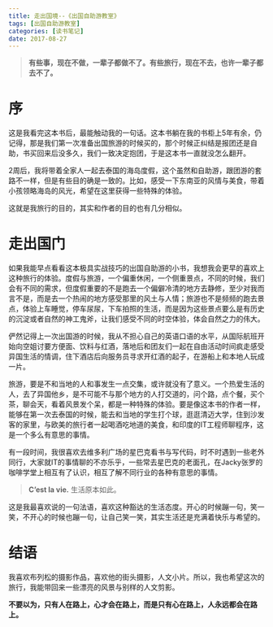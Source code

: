 ```yaml
---
title: 走出国境--《出国自助游教室》
tags: [出国自助游教室]
categories: [读书笔记]
date: 2017-08-27
---
```


> **有些事，现在不做，一辈子都做不了。有些旅行，现在不去，也许一辈子都去不了。**

# 序
这是我看完这本书后，最能触动我的一句话。这本书躺在我的书柜上5年有余，仍记得，那是我们第一次准备出国旅游的时候买的，那个时候正纠结是报团还是自助，书买回来后没多久，我们一致决定抱团，于是这本书一直就没怎么翻开。

2周后，我将带着全家人一起去泰国的海岛度假，这个虽然和自助游，跟团游的套路不一样，但是有些目的确是一致的。比如，感受一下东南亚的风情与美食，带着小孩领略海岛的风光，希望在这里获得一些特殊的体验。

这就是我旅行的目的，其实和作者的目的也有几分相似。
<!-- more -->
# 走出国门
如果我能早点看看这本极具实战技巧的出国自助游的小书，我想我会更早的喜欢上这种旅行的体验。度假与旅游，一个偏重休闲，一个侧重景点，不同的时候，我们会有不同的需求，但度假重要的不是跑去一个偏僻冷清的地方去静修，至少对我而言不是，而是去一个热闹的地方感受那里的风土与人情；旅游也不是频频的跑去景点，体验上车睡觉，停车尿尿，下车拍照的生活，而是因为这些景点要么是有历史的沉淀或者自然的神工鬼斧，让我们感受不同的时空体验，体会自然之力的伟大。

俨然记得上一次出国游的时候，我从不担心自己的英语口语的水平，从国际航班开始向空姐讨要方便面、饮料与红酒，落地后和团友们一起在自由活动时间疯走感受异国生活的情调，住下酒店后向服务员寻求开红酒的起子，在游船上和本地人玩成一片。

旅游，要是不和当地的人和事发生一点交集，或许就没有了意义。一个热爱生活的人，去了异国他乡，是不可能不与那个地方的人打交道的，问个路，点个餐，买个茶，聊会天，看着风景发个呆，都是一种特殊的体验。要是像这本书的作者一样，能够在第一次去泰国的时候，能去和当地的学生打个球，逛逛清迈大学，住到沙发客的家里，与欧美的旅行者一起喝酒吃地道的美食，和印度的IT工程师聊程序，这是一个多么有意思的事情。

有一段时间，我很喜欢去维多利广场的星巴克看书与写代码，时不时遇到一些老外同行，大家就IT的事情聊的不亦乐乎，一些常去星巴克的老面孔，在Jacky张罗的咖啡学堂上相互有了认识，相互了解不同行业的各种有意思的事情。

> **C’est la vie.** 生活原本如此。

这是我最喜欢说的一句法语，喜欢这种豁达的生活态度。开心的时候蹦一句，笑一笑，不开心的时候也蹦一句，让自己笑一笑，其实生活还是充满着快乐与希望的。

# 结语
我喜欢布列松的摄影作品，喜欢他的街头摄影，人文小片。所以，我也希望这次的旅行，我能带回来一些漂亮的风景与别样的人文剪影。

**不要以为，只有人在路上，心才会在路上，而是只有心在路上，人永远都会在路上。**
